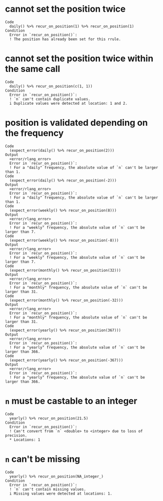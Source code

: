 # cannot set the position twice

    Code
      daily() %>% recur_on_position(1) %>% recur_on_position(1)
    Condition
      Error in `recur_on_position()`:
      ! The position has already been set for this rrule.

# cannot set the position twice within the same call

    Code
      daily() %>% recur_on_position(c(1, 1))
    Condition
      Error in `recur_on_position()`:
      ! `n` can't contain duplicate values.
      i Duplicate values were detected at location: 1 and 2.

# position is validated depending on the frequency

    Code
      (expect_error(daily() %>% recur_on_position(2)))
    Output
      <error/rlang_error>
      Error in `recur_on_position()`:
      ! For a "daily" frequency, the absolute value of `n` can't be larger than 1.
    Code
      (expect_error(daily() %>% recur_on_position(-2)))
    Output
      <error/rlang_error>
      Error in `recur_on_position()`:
      ! For a "daily" frequency, the absolute value of `n` can't be larger than 1.
    Code
      (expect_error(weekly() %>% recur_on_position(8)))
    Output
      <error/rlang_error>
      Error in `recur_on_position()`:
      ! For a "weekly" frequency, the absolute value of `n` can't be larger than 7.
    Code
      (expect_error(weekly() %>% recur_on_position(-8)))
    Output
      <error/rlang_error>
      Error in `recur_on_position()`:
      ! For a "weekly" frequency, the absolute value of `n` can't be larger than 7.
    Code
      (expect_error(monthly() %>% recur_on_position(32)))
    Output
      <error/rlang_error>
      Error in `recur_on_position()`:
      ! For a "monthly" frequency, the absolute value of `n` can't be larger than 31.
    Code
      (expect_error(monthly() %>% recur_on_position(-32)))
    Output
      <error/rlang_error>
      Error in `recur_on_position()`:
      ! For a "monthly" frequency, the absolute value of `n` can't be larger than 31.
    Code
      (expect_error(yearly() %>% recur_on_position(367)))
    Output
      <error/rlang_error>
      Error in `recur_on_position()`:
      ! For a "yearly" frequency, the absolute value of `n` can't be larger than 366.
    Code
      (expect_error(yearly() %>% recur_on_position(-367)))
    Output
      <error/rlang_error>
      Error in `recur_on_position()`:
      ! For a "yearly" frequency, the absolute value of `n` can't be larger than 366.

# `n` must be castable to an integer

    Code
      yearly() %>% recur_on_position(21.5)
    Condition
      Error in `recur_on_position()`:
      ! Can't convert from `n` <double> to <integer> due to loss of precision.
      * Locations: 1

# `n` can't be missing

    Code
      yearly() %>% recur_on_position(NA_integer_)
    Condition
      Error in `recur_on_position()`:
      ! `n` can't contain missing values.
      i Missing values were detected at locations: 1.

